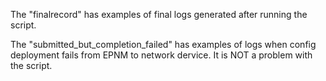 The "finalrecord"	has examples of final logs generated after running the script.

The "submitted_but_completion_failed" has examples of logs when config deployment fails from EPNM to network dervice. 
It is NOT a problem with the script.
